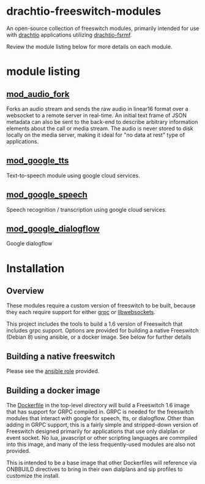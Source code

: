 # drachtio-freeswitch-modules
An open-source collection of freeswitch modules, primarily intended for use with [drachtio](https://drachtio.org) applications utilizing [drachtio-fsrmf](https://www.npmjs.com/package/drachtio-fsmrf).  

Review the module listing below for more details on each module.

# module listing

## [mod_audio_fork](modules/mod_audio_fork/README.md)
Forks an audio stream and sends the raw audio in linear16 format over a websocket to a remote server in real-time. An initial text frame of JSON metadata can also be sent to the back-end to describe arbitrary information elements about the call or media stream.  The audio is never stored to disk locally on the media server, making it ideal for "no data at rest" type of applications.

## [mod_google_tts](modules/mod_google_tts/README.md)
Text-to-speech module using google cloud services.

## [mod_google_speech](modules/mod_google_tts/README.md)
Speech recognition / transcription using google cloud services.

## [mod_google_dialogflow](modules/mod_google_dialogflow/README.md)
Google dialogflow

# Installation

## Overview
These modules require a custom version of freeswitch to be built, because they each require support for either  [grpc](https://github.com/grpc/grpc) or [libwebsockets](libwebsockets.org).  

This project includes the tools to build a 1.6 version of Freeswitch that includes grpc support.  Options are provided for building a native Freeswitch (Debian 8) using ansible, or a docker image.  See below for further details

## Building a native freeswitch
Please see the [ansible role](./ansible-role-drachtio-freeswitch/README.md) provided.

## Building a docker image
The [Dockerfile](./Dockerfile) in the top-level directory will build a Freeswitch 1.6 image that has support for GRPC compiled in.  GRPC is needed for the freeswitch modules that interact with google for speech, tts, or dialogflow.  Other than adding in GRPC support, this is a fairly simple and stripped-down version of Freeswitch designed primarily for applications that use only dialplan or event socket.  No lua, javascript or other scripting languages are commpiled into this image, and many of the less frequently-used modules are also not provided.

This is intended to be a base image that other Dockerfiles will reference via ONBBUILD directives to bring in their own dialplans and sip profiles to customize the install.
